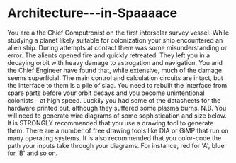 # Architecture---in-Spaaaace
You are a the Chief Computronist on the first intersolar survey vessel. While studying a planet likely suitable for colonization your ship encountered an alien ship. During attempts at contact there was some misunderstanding or error. The alients opened fire and quickly retreated. They left you in a decaying orbit with heavy damage to astrogation and navigation. You and the Chief Engineer have found that, while extensive, much of the damage seems superficial. The main control and calculation circuits are intact, but the interface to them is a pile of slag. You need to rebuilt the interface from spare parts before your orbit decays and you become unintentional colonists - at high speed. Luckily you had some of the datasheets for the hardware printed out, although they suffered some plasma burns. N.B. You will need to generate wire diagrams of some sophistication and size below. It is STRONGLY recommended that you use a drawing tool to generate them. There are a number of free drawing tools like DIA or GiMP that run on many operating systems. It is also recommended that you color-code the path your inputs take through your diagrams. For instance, red for 'A', blue for 'B' and so on. 
